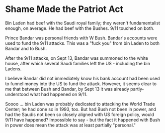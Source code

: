 # Shame Made the Patriot Act

Bin Laden had beef with the Saudi royal family; they weren't fundamentalist enough, on average. He had beef with the Bushes. 9/11 touched on both.

Prince Bandar was personal friends with W Bush. Bandar's accounts were used to fund the 9/11 attacks. This was a "fuck you" from bin Laden to both Bandar and to Bush.

After the 9/11 attacks, on Sept 13, Bandar was summoned to the white house, after which several Saudi families left the US - including the bin Ladens.

I believe Bandar did not immediately know his bank account had been used to funnel money into the US to fund the attack. However, it seems clear to me that between Bush and Bandar, by Sept 13 it was already partly-understood what had happened on 9/11.

Soooo ... bin Laden was probably dedicated to attacking the World Trade Center; he had done so in 1993, too. But had Bush not been in power, and had the Saudis not been so closely aligned with US foreign policy, would 9/11 have happened? Impossible to say - but the fact it happened with Bush in power does mean the attack was at least partially "personal."
